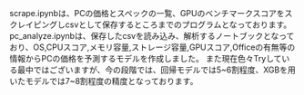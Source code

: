 scrape.ipynbは、PCの価格とスペックの一覧、GPUのベンチマークスコアをスクレイピングしcsvとして保存するところまでのプログラムとなっております。
pc_analyze.ipynbは、保存したcsvを読み込み、解析するノートブックとなっており、OS,CPUスコア,メモリ容量,ストレージ容量,GPUスコア,Officeの有無等の情報からPCの価格を予測するモデルを作成しました。
また現在色々Tryしている最中ではございますが、今の段階では、回帰モデルでは5~6割程度、XGBを用いたモデルでは7~8割程度の精度となっております。
